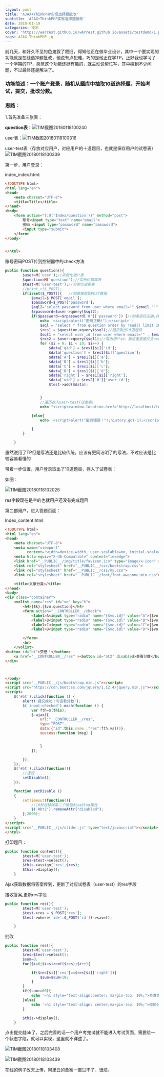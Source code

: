 ```yaml
---
layout: post
title: 'AJAX+ThinkPHP实现选择题批改'
subtitle: 'AJAX+ThinkPHP实现选择题批改'
date: 2018-01-19
categories: 技术
cover: 'https://warrest.github.io/wArrest.github.io/assets/testdemo/1.png'
tags: AJAX ThinkPHP jq
---
```


前几天，和好久不见的色鬼叙了叙旧，得知他正在做毕业设计，其中一个要实现的功能就是在线选择题批改，他说有点犯难，巧的是他正在学TP。正好我也学习了一个学期的TP，感觉这个功能还挺有趣的，就主动说帮忙写，其中碰到不少问题，不过最终还是解决了。


### 功能简述：一个账户登录，随机从题库中抽取10道选择题，开始考试，提交，批改分数。



### 思路：

1.首先准备三张表：

**question表**：![TIM截图20180118100240](\assets\img\testdemo\TIM截图20180118100240.png)

user表：![TIM截图20180118100316](\assets\img\testdemo\TIM截图20180118100316.png)

user-test表（存放对应用户，对应用户的十道题目，也就是保存用户的试卷表）![TIM截图20180118100339](\assets\img\testdemo\TIM截图20180118100339.png)

第一步，用户登录：

index_index.html:

```html
<!DOCTYPE html>
<html lang="en">
<head>
    <meta charset="UTF-8">
    <title>Title</title>
</head>
<body>
    <form action="{:U('Index/question')}" method="post">
        账号<input type="text" name="email">
        密码 <input type="password" name="password">
        <input type="submit">
    </form>
</body>


</html>
```

账号密码POST传到控制器中的check方法

```php
public function question(){
        $user=M('user');//实例化用户表
        $question=M('question');//实例化题库表
        $test=M('user-test');//实例化试卷表
        //print_r($_POST);
        if(isset($_POST)){   //如果接收到POST数据
            $email=$_POST['email'];
            $password=$_POST['password'];
            $sql2="select password from user where email='".$email."'";
            $rpassword=$user->query($sql2);
            if($password==$rpassword['0']['password']) {//如果密码正确,执行以下操作
                echo '<script>alert("密码正确!");</script>';
                $sql = "select * from question order by rand() limit 10;";
                $res1 = $question->query($sql);//随机取出10道题目
                $sql1 = "select user_id from user where email='" . $email . "'";
                $res2 = $user->query($sql1);//取出用户id，我这里直接又去user表查了一次，实际项目中可以直接调用session，获取用户id
                for ($i = 0; $i < 10; $i++) {
                    $data['qid'] = $res1[$i]['id'];
                    $data['question'] = $res1[$i]['question'];
                    $data['A'] = $res1[$i]['a'];
                    $data['B'] = $res1[$i]['b'];
                    $data['C'] = $res1[$i]['c'];
                    $data['D'] = $res1[$i]['d'];
                    $data['right'] = $res1[$i]['right'];
                    $data['uid'] = $res2['0']['user_id'];
                    $test->add($data);


                }
                //遍历存入user-test(试卷表)
                echo "<script>window.location.href='http://localhost/test/index.php/home/index/content.html';</script>";//跳转到答题页面，这里也可以用TP的$this->redirect(）函数；

            }else{
                echo '<script>alert("密码错误！");history.go(-1);</script>';

            }
        }

    }
```

虽然说用了TP但是写法还是比较传统，应该有更简洁明了的写法，不过应该是比较容易看懂的

带着一步位置，用户登录取出了10道题目，存入了试卷表：

如图：

![TIM截图20180118102026](\assets\img\testdemo\TIM截图20180118102026.png)

res字段现在是空的也就用户还没有完成题目

第二部用户，进入答题页面：

Index_content.html

```html
<!DOCTYPE html>
<html lang="en">
<head>
    <meta charset="UTF-8">
    <meta name="viewport"
          content="width=device-width, user-scalable=no, initial-scale=1.0, maximum-scale=1.0, minimum-scale=1.0">
    <meta http-equiv="X-UA-Compatible" content="ie=edge">
    <link href="__PUBLIC__/img/title/favicon.ico" type="image/x-icon" rel="shortcut icon" />
    <link rel="stylesheet" href="__PUBLIC__/css/bootstrap.css">
    <link rel="stylesheet" href="__PUBLIC__/css/my.css">
    <link rel="stylesheet" href="__PUBLIC__/font/font-awesome.min.css">

    <title>文章分类</title>
</head>
<body>
<div class="container">
    <volist name="res" id="vo" key="k">
        <h4>{$k}.{$vo.question}</h4>
        <form action="__CONTROLLER__/check">
            <label>A<input type="radio" name="{$vo.id}" value="A">{$vo.a}</label>&nbsp&nbsp&nbsp <br>
            <label>B<input type="radio" name="{$vo.id}" value="B">{$vo.b}</label>&nbsp&nbsp&nbsp <br>
            <label>C<input type="radio" name="{$vo.id}" value="C">{$vo.c}</label>&nbsp&nbsp&nbsp <br>
            <label>D<input type="radio" name="{$vo.id}" value="D">{$vo.d}</label>&nbsp&nbsp&nbsp <br>

        </form>
        <br>
    </volist>
<button id="bt">交卷！</button>
    <a href="__CONTROLLER__/res" ><button id="bt2" disabled>查看分数</button></a>
</div>



</body>
<script src="__PUBLIC__/js/bootstrap.min.js"></script>
<script src="https://cdn.bootcss.com/jquery/1.12.4/jquery.min.js"></script>
<script>
    $('#bt').click(function () {
        alert('提交成功！可查看分数');
        $('input:checked').each(function () {
            var fth=$(this);
            $.ajax({
                url:"__CONTROLLER__/res",
                type:"POST",
                data:{"id":this.name ,"res":fth.val()},
                success:function (msg) {


                }
            });

        });
    });
    $('#bt').click(function(){
        //逻辑........
        setDisable();
    });

    function setDisable ()
    {
        setTimeout(function(){
            //10秒后移除第二个按钮disabled属性
            $('#bt2').removeAttr("disabled");
        },2000);
    }
</script>
<script src="__PUBLIC__/js/slider.js" type="text/javascript"></script>
</html>
```

打印题目：

```php
public function content(){
        $test=M('user-test');
        $res=$test->select();
        $this->assign('res',$res);
        $this->display();
    }
```

Ajax获取数据将答案传到，更新了对应试卷表（user-test）的res字段

接收答案,更新res字段

```php
public function res(){
        $test=M('user-test');
        $test->res = $_POST['res'];
        $test->where('id='.$_POST['id'])->save();

    }
```

批改

```php
public function res(){
        $test=M('user-test');
        $res=$test->select();
        $sum=0;
        for($i=0;$i<sizeof($res);$i++){

            if($res[$i]['res']==$res[$i]['right']){
                $sum=$sum+10;
            }
        }
        if($sum>=60){
            echo '<h1 style="text-align:center; margin-top: 10%;">恭喜你及格了！你的分数为：'.$sum.'分</h1>';
        }else{
            echo '<h1 style="text-align: center;margin-top: 10%;">你的分数为:<font color="red">'.$sum.'</font>分再接再厉！</h1>';
        }

        $this->display();
    }
```

点击提交就ok了，之后完善的话一个用户考完试就不能进入考试页面，需要给一个状态字段，就可以实现，这里就不详述了。

![TIM截图20180118103408](\assets\img\testdemo\TIM截图20180118103408.png)

![TIM截图20180118103439](\assets\img\testdemo\TIM截图20180118103439.png)

在线的例子改天上传，阿里云的备案一直过不了，很烦。
